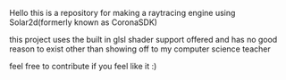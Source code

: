 Hello this is a repository for making a raytracing engine using Solar2d(formerly known as CoronaSDK)

this project uses the built in glsl shader support offered and has no good reason to exist other than showing off to my computer science teacher

feel free to contribute if you feel like it :)
